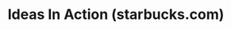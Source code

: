 ---
ee_id: '4132'
site: '1'
type: '2'
url: 2014-030-ideas-in-action
title: Ideas In Action (starbucks.com)
year: '2014'
display_year: '2014'
medium: Single channel video
dims: Variable
pitch: "​Surfing around Starbucks user forums…..."
ps:
live_url:
related:
youtube: https://www.youtube.com/watch?v=UWItpHYg_3Y&t=264s
related_code:
imgs: mystarbucksidea-2014-030-digital-still-4-database-ih.jpg,mystarbucksidea-2014-030-digital-still-5-database-ih.jpg
subheading:
download:
add_credit:
commission:
layout: things-i-made
---